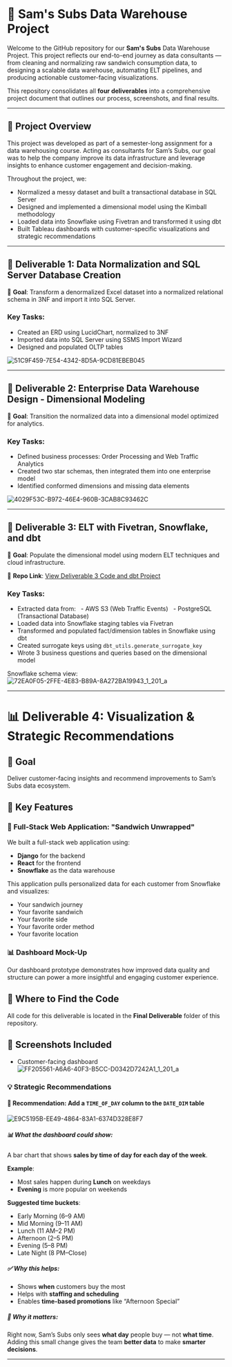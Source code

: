 # 🥪 Sam's Subs Data Warehouse Project

Welcome to the GitHub repository for our **Sam's Subs** Data Warehouse Project. This project reflects our end-to-end journey as data consultants — from cleaning and normalizing raw sandwich consumption data, to designing a scalable data warehouse, automating ELT pipelines, and producing actionable customer-facing visualizations.

This repository consolidates all **four deliverables** into a comprehensive project document that outlines our process, screenshots, and final results.

---

## 📘 Project Overview

This project was developed as part of a semester-long assignment for a data warehousing course. Acting as consultants for Sam’s Subs, our goal was to help the company improve its data infrastructure and leverage insights to enhance customer engagement and decision-making.

Throughout the project, we:

- Normalized a messy dataset and built a transactional database in SQL Server
- Designed and implemented a dimensional model using the Kimball methodology
- Loaded data into Snowflake using Fivetran and transformed it using dbt
- Built Tableau dashboards with customer-specific visualizations and strategic recommendations

---

## 🧩 Deliverable 1: Data Normalization and SQL Server Database Creation

📌 **Goal**: Transform a denormalized Excel dataset into a normalized relational schema in 3NF and import it into SQL Server.

### Key Tasks:
- Created an ERD using LucidChart, normalized to 3NF
- Imported data into SQL Server using SSMS Import Wizard
- Designed and populated OLTP tables

![51C9F459-7E54-4342-8D5A-9CD81EBEB045](https://github.com/user-attachments/assets/703cb808-fd03-41ef-a6f3-c8288cfdfcd8)

---

## 🧱 Deliverable 2: Enterprise Data Warehouse Design - Dimensional Modeling

📌 **Goal**: Transition the normalized data into a dimensional model optimized for analytics.

### Key Tasks:
- Defined business processes: Order Processing and Web Traffic Analytics
- Created two star schemas, then integrated them into one enterprise model
- Identified conformed dimensions and missing data elements

  
![4029F53C-B972-46E4-960B-3CAB8C93462C](https://github.com/user-attachments/assets/b754dfb3-b104-4ac3-98b2-4b6cb1944e93)

---

## 🔄 Deliverable 3: ELT with Fivetran, Snowflake, and dbt

📌 **Goal**: Populate the dimensional model using modern ELT techniques and cloud infrastructure.

🔗 **Repo Link**: [View Deliverable 3 Code and dbt Project](https://github.com/hopemts/dw_dbt.git)

### Key Tasks:
- Extracted data from:
  - AWS S3 (Web Traffic Events)
  - PostgreSQL (Transactional Database)
- Loaded data into Snowflake staging tables via Fivetran
- Transformed and populated fact/dimension tables in Snowflake using dbt
- Created surrogate keys using `dbt_utils.generate_surrogate_key`
- Wrote 3 business questions and queries based on the dimensional model

Snowflake schema view:
![72EA0F05-2FFE-4E83-B89A-8A272BA19943_1_201_a](https://github.com/user-attachments/assets/03b86882-9247-4641-9678-8608bd4a26b3)


---

# 📊 Deliverable 4: Visualization & Strategic Recommendations

## 📌 Goal
Deliver customer-facing insights and recommend improvements to Sam’s Subs data ecosystem.

## 🧠 Key Features

### 🔧 Full-Stack Web Application: "Sandwich Unwrapped"
We built a full-stack web application using:
- **Django** for the backend
- **React** for the frontend
- **Snowflake** as the data warehouse

This application pulls personalized data for each customer from Snowflake and visualizes:
- Your sandwich journey
- Your favorite sandwich
- Your favorite side
- Your favorite order method
- Your favorite location

### 📊 Dashboard Mock-Up
Our dashboard prototype demonstrates how improved data quality and structure can power a more insightful and engaging customer experience.

## 📁 Where to Find the Code
All code for this deliverable is located in the **Final Deliverable** folder of this repository.

## 📸 Screenshots Included
- Customer-facing dashboard
![FF205561-A6A6-40F3-B5CC-D0342D7242A1_1_201_a](https://github.com/user-attachments/assets/71c42cc9-3781-41f1-9d36-ce33ed86616a)


### 💡 Strategic Recommendations

#### 🔄 Recommendation: Add a `TIME_OF_DAY` column to the `DATE_DIM` table

![E9C5195B-EE49-4864-83A1-6374D328E8F7](https://github.com/user-attachments/assets/51c83a1e-8c8f-476d-800d-c64ea087c5b7)

##### 📊 What the dashboard could show:
A bar chart that shows **sales by time of day for each day of the week**.

**Example**:  
- Most sales happen during **Lunch** on weekdays  
- **Evening** is more popular on weekends  

**Suggested time buckets**:
- Early Morning (6–9 AM)  
- Mid Morning (9–11 AM)  
- Lunch (11 AM–2 PM)  
- Afternoon (2–5 PM)  
- Evening (5–8 PM)  
- Late Night (8 PM–Close)

##### ✅ Why this helps:
- Shows **when** customers buy the most  
- Helps with **staffing and scheduling**  
- Enables **time-based promotions** like “Afternoon Special”

##### 📌 Why it matters:
Right now, Sam’s Subs only sees **what day** people buy — not **what time**.  
Adding this small change gives the team **better data** to make **smarter decisions**.

---
